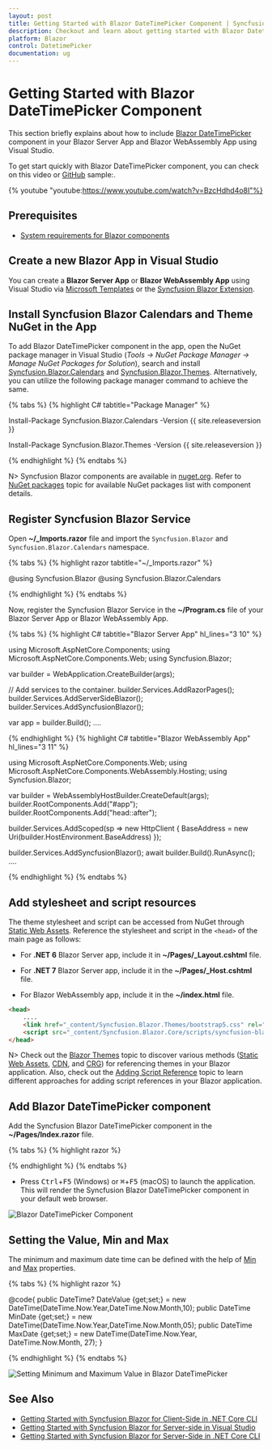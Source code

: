 ```yaml
---
layout: post
title: Getting Started with Blazor DateTimePicker Component | Syncfusion
description: Checkout and learn about getting started with Blazor DatetimePicker component in Blazor Server App and Blazor WebAssembly App.
platform: Blazor
control: DatetimePicker
documentation: ug
---
```


# Getting Started with Blazor DateTimePicker Component

This section briefly explains about how to include [Blazor DateTimePicker](https://www.syncfusion.com/blazor-components/blazor-datetime-picker) component in your Blazor Server App and Blazor WebAssembly App using Visual Studio.

To get start quickly with Blazor DateTimePicker component, you can check on this video or [GitHub](https://github.com/SyncfusionExamples/Blazor-Getting-Started-Examples/tree/main/DateTimePicker) sample:.

{% youtube
"youtube:https://www.youtube.com/watch?v=BzcHdhd4o8I"%}

## Prerequisites

* [System requirements for Blazor components](https://blazor.syncfusion.com/documentation/system-requirements)

## Create a new Blazor App in Visual Studio

You can create a **Blazor Server App** or **Blazor WebAssembly App** using Visual Studio via [Microsoft Templates](https://learn.microsoft.com/en-us/aspnet/core/blazor/tooling?view=aspnetcore-7.0) or the [Syncfusion Blazor Extension](https://blazor.syncfusion.com/documentation/visual-studio-integration/template-studio).

## Install Syncfusion Blazor Calendars and Theme NuGet in the App

To add Blazor DateTimePicker component in the app, open the NuGet package manager in Visual Studio (*Tools → NuGet Package Manager → Manage NuGet Packages for Solution*), search and install [Syncfusion.Blazor.Calendars](https://www.nuget.org/packages/Syncfusion.Blazor.Calendars) and [Syncfusion.Blazor.Themes](https://www.nuget.org/packages/Syncfusion.Blazor.Themes/). Alternatively, you can utilize the following package manager command to achieve the same.

{% tabs %}
{% highlight C# tabtitle="Package Manager" %}

Install-Package Syncfusion.Blazor.Calendars -Version {{ site.releaseversion }}

Install-Package Syncfusion.Blazor.Themes -Version {{ site.releaseversion }}

{% endhighlight %}
{% endtabs %}

N> Syncfusion Blazor components are available in [nuget.org](https://www.nuget.org/packages?q=syncfusion.blazor). Refer to [NuGet packages](https://blazor.syncfusion.com/documentation/nuget-packages) topic for available NuGet packages list with component details.

## Register Syncfusion Blazor Service

Open **~/_Imports.razor** file and import the `Syncfusion.Blazor` and `Syncfusion.Blazor.Calendars` namespace.

{% tabs %}
{% highlight razor tabtitle="~/_Imports.razor" %}

@using Syncfusion.Blazor
@using Syncfusion.Blazor.Calendars

{% endhighlight %}
{% endtabs %}

Now, register the Syncfusion Blazor Service in the **~/Program.cs** file of your Blazor Server App or Blazor WebAssembly App. 

{% tabs %}
{% highlight C# tabtitle="Blazor Server App" hl_lines="3 10" %}

using Microsoft.AspNetCore.Components;
using Microsoft.AspNetCore.Components.Web;
using Syncfusion.Blazor;

var builder = WebApplication.CreateBuilder(args);

// Add services to the container.
builder.Services.AddRazorPages();
builder.Services.AddServerSideBlazor();
builder.Services.AddSyncfusionBlazor();

var app = builder.Build();
....

{% endhighlight %}
{% highlight C# tabtitle="Blazor WebAssembly App" hl_lines="3 11" %}

using Microsoft.AspNetCore.Components.Web;
using Microsoft.AspNetCore.Components.WebAssembly.Hosting;
using Syncfusion.Blazor;

var builder = WebAssemblyHostBuilder.CreateDefault(args);
builder.RootComponents.Add<App>("#app");
builder.RootComponents.Add<HeadOutlet>("head::after");

builder.Services.AddScoped(sp => new HttpClient { BaseAddress = new Uri(builder.HostEnvironment.BaseAddress) });

builder.Services.AddSyncfusionBlazor();
await builder.Build().RunAsync();
....

{% endhighlight %}
{% endtabs %}

## Add stylesheet and script resources

The theme stylesheet and script can be accessed from NuGet through [Static Web Assets](https://blazor.syncfusion.com/documentation/appearance/themes#static-web-assets). Reference the stylesheet and script in the `<head>` of the main page as follows: 

* For **.NET 6** Blazor Server app, include it in **~/Pages/_Layout.cshtml** file.

* For **.NET 7** Blazor Server app, include it in the **~/Pages/_Host.cshtml** file.

* For Blazor WebAssembly app, include it in the **~/index.html** file.

```html
<head>
    ....
    <link href="_content/Syncfusion.Blazor.Themes/bootstrap5.css" rel="stylesheet" />
    <script src="_content/Syncfusion.Blazor.Core/scripts/syncfusion-blazor.min.js" type="text/javascript"></script>
</head>
```
N> Check out the [Blazor Themes](https://blazor.syncfusion.com/documentation/appearance/themes) topic to discover various methods ([Static Web Assets](https://blazor.syncfusion.com/documentation/appearance/themes#static-web-assets), [CDN](https://blazor.syncfusion.com/documentation/appearance/themes#cdn-reference), and [CRG](https://blazor.syncfusion.com/documentation/common/custom-resource-generator)) for referencing themes in your Blazor application. Also, check out the [Adding Script Reference](https://blazor.syncfusion.com/documentation/common/adding-script-references) topic to learn different approaches for adding script references in your Blazor application.

## Add Blazor DateTimePicker component

Add the Syncfusion Blazor DateTimePicker component in the **~/Pages/Index.razor** file.

{% tabs %}
{% highlight razor %}

<SfDateTimePicker TValue="DateTime?" Placeholder='Select a date and time'></SfDateTimePicker>

{% endhighlight %}
{% endtabs %}

* Press <kbd>Ctrl</kbd>+<kbd>F5</kbd> (Windows) or <kbd>⌘</kbd>+<kbd>F5</kbd> (macOS) to launch the application. This will render the Syncfusion Blazor DateTimePicker component in your default web browser.

![Blazor DateTimePicker Component](./images/blazor-datetimepicker-component.png)

## Setting the Value, Min and Max

The minimum and maximum date time can be defined with the help of [Min](https://help.syncfusion.com/cr/blazor/Syncfusion.Blazor.Calendars.SfDateTimePicker-1.html#Syncfusion_Blazor_Calendars_SfDateTimePicker_1_Min) and [Max](https://help.syncfusion.com/cr/blazor/Syncfusion.Blazor.Calendars.SfDateTimePicker-1.html#Syncfusion_Blazor_Calendars_SfDateTimePicker_1_Max) properties.

{% tabs %}
{% highlight razor %}

<SfDateTimePicker TValue="DateTime?" Value="@DateValue" Min="@MinDate" Max="@MaxDate"></SfDateTimePicker>

@code{
    public DateTime? DateValue {get;set;} = new DateTime(DateTime.Now.Year,DateTime.Now.Month,10);
    public DateTime MinDate {get;set;} = new DateTime(DateTime.Now.Year,DateTime.Now.Month,05);
    public DateTime MaxDate {get;set;} = new DateTime(DateTime.Now.Year, DateTime.Now.Month, 27);
}

{% endhighlight %}
{% endtabs %}

![Setting Minimum and Maximum Value in Blazor DateTimePicker](./images/blazor-datetimepicker-min-max-value.png)

## See Also

* [Getting Started with Syncfusion Blazor for Client-Side in .NET Core CLI](../getting-started/blazor-webassembly-dotnet-cli)
* [Getting Started with Syncfusion Blazor for Server-side in Visual Studio](../getting-started/blazor-server-side-visual-studio)
* [Getting Started with Syncfusion Blazor for Server-Side in .NET Core CLI](../getting-started/blazor-server-side-dotnet-cli)
  
